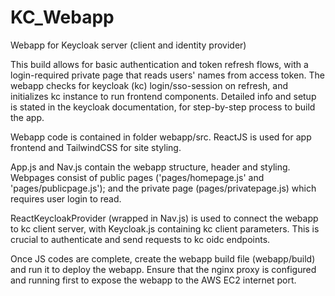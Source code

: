 # KC_Webapp
Webapp for Keycloak server (client and identity provider)

This build allows for basic authentication and token refresh flows, with a login-required private page that reads users' names from access token. The webapp checks for keycloak (kc) login/sso-session on refresh, and initializes kc instance to run frontend components.
Detailed info and setup is stated in the keycloak documentation, for step-by-step process to build the app.

Webapp code is contained in folder webapp/src. ReactJS is used for app frontend and TailwindCSS for site styling. 

App.js and Nav.js contain the webapp structure, header and styling. Webpages consist of public pages ('pages/homepage.js' and 'pages/publicpage.js'); and the private page (pages/privatepage.js) which requires user login to read.

ReactKeycloakProvider (wrapped in Nav.js) is used to connect the webapp to kc client server, with Keycloak.js containing kc client parameters. This is crucial to authenticate and send requests to kc oidc endpoints.

Once JS codes are complete, create the webapp build file (webapp/build) and run it to deploy the webapp. Ensure that the nginx proxy is configured and running first to expose the webapp to the AWS EC2 internet port.
